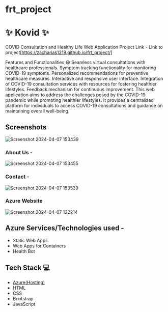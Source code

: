 # frt_project
# ✨ Kovid  ✨

COVID Consultation and Healthy Life Web Application
Project Link - Link to project[https://zacharias1219.github.io/frt_project/]

Features and Functionalities 😷
Seamless virtual consultations with healthcare professionals.
Symptom tracking functionality for monitoring COVID-19 symptoms.
Personalized recommendations for preventive healthcare measures.
Interactive and responsive user interface.
Integration of COVID-19 consultation services with resources for fostering healthier lifestyles.
Feedback mechanism for continuous improvement.
This web application aims to address the challenges posed by the COVID-19 pandemic while promoting healthier lifestyles. It provides a centralized platform for individuals to access COVID-19 consultations and guidance on maintaining overall well-being.
## Screenshots


![Screenshot 2024-04-07 153439](https://github.com/zacharias1219/frt_project/assets/132373453/3588b153-846d-47b8-8289-f3e3ed733cfa)

   

### About Us -


![Screenshot 2024-04-07 153455](https://github.com/zacharias1219/frt_project/assets/132373453/9d79e503-423e-49c5-871f-6f4a2fe515dc)



### Contact -


![Screenshot 2024-04-07 153539](https://github.com/zacharias1219/frt_project/assets/132373453/d438eeb7-ba03-4483-bdd3-018c71ec802c)


### Azure Website


![Screenshot 2024-04-07 122214](https://github.com/zacharias1219/frt_project/assets/132373453/86a86994-a8eb-4a3d-8172-323458d5d9fa)



## Azure Services/Technologies used -
- Static Web Apps
- Web Apps for Containers
- Health Bot

## Tech Stack 💻

- [Azure(Hosting)](https://azure.microsoft.com/en-in/features/azure-portal/)
- HTML
- CSS
- Bootstrap
- JavaScript
